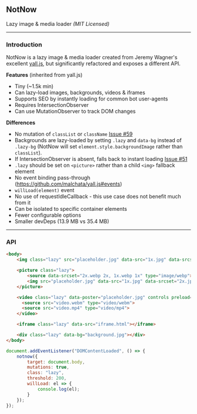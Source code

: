 ## NotNow

Lazy image & media loader _(MIT Licensed)_

---
### Introduction

NotNow is a lazy image & media loader created from Jeremy Wagner's excellent [yall.js](https://github.com/malchata/yall.js), but significantly refactored and exposes a different API.

**Features** (inherited from yall.js)

- Tiny (~1.5k min)
- Can lazy-load images, backgrounds, videos & iframes
- Supports SEO by instantly loading for common bot user-agents
- Requires IntersectionObserver
- Can use MutationObserver to track DOM changes

**Differences**

- No mutation of `classList` or `className` [Issue #59](https://github.com/malchata/yall.js/issues/59)
- Backgrounds are lazy-loaded by setting `.lazy` and `data-bg` instead of `.lazy-bg` (NotNow will set `element.style.backgroundImage` rather than `classList`).
- If IntersectionObserver is absent, falls back to instant loading [Issue #51](https://github.com/malchata/yall.js/issues/51)
- `.lazy` should be set on `<picture>` rather than a child `<img>` fallback element
- No event binding pass-through (https://github.com/malchata/yall.js#events)
- `willLoad(element)` event
- No use of requestIdleCallback - this use case does not benefit much from it
- Can be isolated to specific container elements
- Fewer configurable options
- Smaller devDeps (13.9 MB vs 35.4 MB)

---
### API

```html
<body>
    <img class="lazy" src="placeholder.jpg" data-src="1x.jpg" data-srcset="2x.jpg 2x, 1x.jpg 1x">

    <picture class="lazy">
        <source data-srcset="2x.webp 2x, 1x.webp 1x" type="image/webp">
        <img src="placeholder.jpg" data-src="1x.jpg" data-srcset="2x.jpg 2x, 1x.jpg 1x">
    </picture>

    <video class="lazy" data-poster="placeholder.jpg" controls preload="none">
      <source src="video.webm" type="video/webm">
      <source src="video.mp4" type="video/mp4">
    </video>

    <iframe class="lazy" data-src="iframe.html"></iframe>

    <div class="lazy" data-bg="background.jpg"></div>
</body>
```

```js
document.addEventListener("DOMContentLoaded", () => {
    notnow({
        target: document.body,
        mutations: true,
        class: "lazy",
        threshold: 200,
        willLoad: el => {
            console.log(el);
        }
    });
});
```